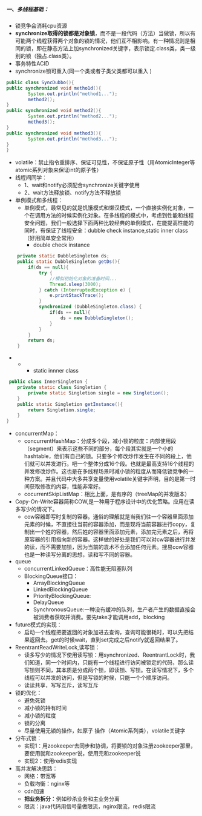 ##### 一、多线程基础：
- 锁竞争会消耗cpu资源
- **synchronize取得的锁都是对象锁**，而不是一段代码（方法）当做锁，所以有可能两个线程获得两个对象的锁的情况，他们互不相影响。有一种情况则是相同的锁，即在静态方法上加synchronized关键字，表示锁定.class类，类一级别的锁（独占.class类）。
- 事务特性ACID
- synchronize锁可重入(同一个类或者子类父类都可以重入  )
```java	
public class SyncDubbo(){
public synchronized void metho1d(){
		System.out.println("method1...");
		method2();
}
public synchronized void method2(){
		System.out.println("method2...");
		method3();
}
public synchronized void method3(){
		System.out.println("method3...");
}
}
```	
- volatile：禁止指令重排序、保证可见性，不保证原子性（用AtomicInteger等atomic系列对象来保证int的原子性）
- 线程间同学：
	- 1、wait和notify必须配合synchronize关键字使用
	- 2、wait方法释放锁、notify方法不释放锁
- 单例模式和多线程：
	- 单例模式，最常见的就是饥饿模式和懒汉模式，一个直接实例化对象，一个在调用方法的时候实例化对象。在多线程的模式中，考虑到性能和线程安全问题，我们一般选择下面两种比较经典的单例模式，在能提高性能的同时，有保证了线程安全：dubble check instance,static inner class（好用简单安全常用） 
		- double check instance
```java	
	private static DubbleSingleton ds;
	public static DubbleSingleton getDs(){
		if(ds == null){
			try {
				//模拟初始化对象的准备时间...
				Thread.sleep(3000);
			} catch (InterruptedException e) {
				e.printStackTrace();
			}
			synchronized (DubbleSingleton.class) {
				if(ds == null){
					ds = new DubbleSingleton();
				}
			}
		}
		return ds;
	}
```		
-  -  - static innner class
```java
 public class InnerSingleton {
	private static class Singletion {
		private static Singletion single = new Singletion();
	}
	public static Singletion getInstance(){
		return Singletion.single;
	}	
}
```
- concurrentMap：
	- concurrentHashMap：分成多个段，减小锁的粒度：内部使用段（segment）来表示这些不同的部分，每个段其实就是一个小的hashtable，他们有自己的锁。只要多个修改炒作发生在不同的段上，他们就可以并发进行。吧一个整体分成16个段。也就是最高支持16个线程的并发修改炒作。这也是在多线程场景时减小锁的粒度从而降低锁竞争的一种方案。并且代码中大多共享变量使用volatile关键字声明，目的是第一时间获取修改的内容，性能非常好。
	- cocurrentSkipListMap：相比上面，是有序的（treeMap的并发版本）
- Copy-On-Write容器简称COW,是一种用于程序设计中的优化策略。应用在读多写少的情况下。
	- cow容器即写时复制的容器。通俗的理解就是当我们往一个容器里面添加元素的时候，不直接往当前的容器添加，而是现将当前容器进行copy，复制出一个姓的容器，然后姓的容器里面添加元素，添加完元素之后，再将原容器的引用指向新的容器。这样做的好处是我们可以对cw容器进行并发的读，而不需要加锁，因为当前的袁术不会添加任何元素。搜易cow容器也是一种读写分离的思想，读和写不同的容器。 
- queue
	- concurrentLinkedQueue：高性能无阻塞队列
	- BlockingQueue接口：
		- ArrayBlockingQueue
		- LinkedBlockingQueue
		- PriorityBlockingQueue:
		- DelayQueue
		- SynchronousQueue:一种没有缓冲的队列，生产者产生的数据直接会被消费者获取并消费。要先take才能调用add，blocking
- future模式的实现：
	- 启动一个线程把要返回的对象加进去查询，查询可能很耗时，可以先把结果返回去。get的时候wait，直到set完成之后notify就返回结果了。
- ReentrantReadWriteLock,读写锁：
	- 读多写少的情况下使用读写锁：用synchronized、ReentrantLock时，我们知道，同一个时间内，只能有一个线程进行访问被锁定的代码，那么读写锁则不同，其本质是分成两个锁，即读锁、写锁。在读写情况下，多个线程可以并发的访问，但是写锁的时候，只能一个个顺序访问。
	- 读读共享，写写互斥，读写互斥  
- 锁的优化：
	- 避免死锁
	- 减小锁的持有时间
	- 减小锁的粒度
	- 锁的分离
	- 尽量使用无锁的操作，如原子 操作（Atomic系列类），volatile关键字
- 分布式锁：
	- 实现1：用zookeeper去同步和协调，将要锁的对象注册zookeeper那里，要使用就和zookeeper说，使用完和zookeeper说 
	- 实现2：使用redis实现
- 高并发解决思路：
	- 网络：带宽等
	- 负载均衡：nginx等
	- cdn加速
	- **把业务拆分**：例如秒杀业务和主业务分离
	- 限流：java代码用信号量做限流，nginx限流，redis限流 
